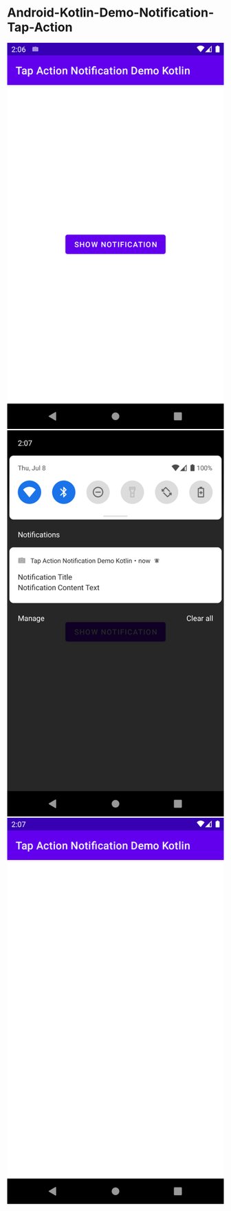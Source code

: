 # Android-Kotlin-Demo-Notification-Tap-Action

![S1](https://github.com/VaibhavMojidra/Android-Kotlin-Demo-Notification-Tap-Action/blob/master/screenshots/1.png)
![S2](https://github.com/VaibhavMojidra/Android-Kotlin-Demo-Notification-Tap-Action/blob/master/screenshots/2.png)
![S3](https://github.com/VaibhavMojidra/Android-Kotlin-Demo-Notification-Tap-Action/blob/master/screenshots/3.png)
